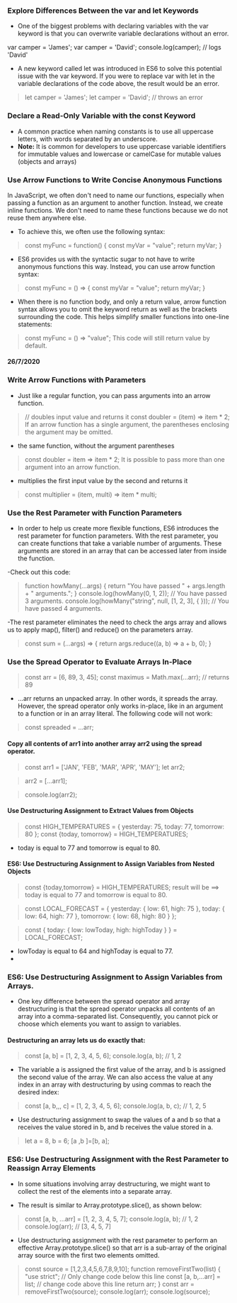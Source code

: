 ### Explore Differences Between the var and let Keywords
- One of the biggest problems with declaring variables with the var keyword is that you can overwrite variable declarations without an error.

>
var camper = 'James';
var camper = 'David';
console.log(camper);
// logs 'David'
>
- A new keyword called let was introduced in ES6 to solve this potential issue with the var keyword. If you were to replace var with let in the variable declarations of the code above, the result would be an error.

> let camper = 'James';
>let camper = 'David'; // throws an error

### Declare a Read-Only Variable with the const Keyword
- A common practice when naming constants is to use all uppercase letters, with words separated by an underscore.
- **Note:** It is common for developers to use uppercase variable identifiers for immutable values and lowercase or camelCase for mutable values (objects and arrays)

### Use Arrow Functions to Write Concise Anonymous Functions
In JavaScript, we often don't need to name our functions, especially when passing a function as an argument to another function. Instead, we create inline functions. We don't need to name these functions because we do not reuse them anywhere else.

- To achieve this, we often use the following syntax:

>const myFunc = function() {
  const myVar = "value";
  return myVar;
}
>
- ES6 provides us with the syntactic sugar to not have to write anonymous functions this way. Instead, you can use arrow function syntax:

> const myFunc = () => {
  const myVar = "value";
  return myVar;
}
>
- When there is no function body, and only a return value, arrow function syntax allows you to omit the keyword return as well as the brackets surrounding the code. This helps simplify smaller functions into one-line statements:

> const myFunc = () => "value";
This code will still return value by default.
#### 26/7/2020
### Write Arrow Functions with Parameters
- Just like a regular function, you can pass arguments into an arrow function.

>// doubles input value and returns it
>const doubler = (item) => item * 2;
>If an arrow function has a single argument, the parentheses enclosing the argument may be omitted.
>
- the same function, without the argument parentheses
> const doubler = item => item * 2;
It is possible to pass more than one argument into an arrow function.
>
- multiplies the first input value by the second and returns it
>const multiplier = (item, multi) => item * multi;
>
### Use the Rest Parameter with Function Parameters
- In order to help us create more flexible functions, ES6 introduces the rest parameter for function parameters. With the rest parameter, you can create functions that take a variable number of arguments. These arguments are stored in an array that can be accessed later from inside the function.

-Check out this code:

>function howMany(...args) {
>  return "You have passed " + args.length + " arguments.";
>}
>console.log(howMany(0, 1, 2)); // You have passed 3 arguments.
>console.log(howMany("string", null, [1, 2, 3], { })); // You have passed 4 arguments.
>

-The rest parameter eliminates the need to check the args array and allows us to apply map(), filter() and reduce() on the parameters array.

>const sum = (...args) => {
>return args.reduce((a, b) => a + b, 0);
>}
>
### Use the Spread Operator to Evaluate Arrays In-Place
>const arr = [6, 89, 3, 45];
>const maximus = Math.max(...arr); // returns 89

- ...arr returns an unpacked array. In other words, it spreads the array. However, the spread operator only works in-place, like in an argument to a function or in an array literal. The following code will not work:

>const spreaded = ...arr;

#### Copy all contents of arr1 into another array arr2 using the spread operator.
>const arr1 = ['JAN', 'FEB', 'MAR', 'APR', 'MAY'];
>let arr2;

>arr2 = [...arr1]; 

> console.log(arr2);

#### Use Destructuring Assignment to Extract Values from Objects
>const HIGH_TEMPERATURES = {
>  yesterday: 75,
>  today: 77,
>  tomorrow: 80
>};
>const {today, tomorrow} = HIGH_TEMPERATURES;
- today is equal to 77 and tomorrow is equal to 80.

#### ES6: Use Destructuring Assignment to Assign Variables from Nested Objects
>const {today,tomorrow} = HIGH_TEMPERATURES;
> result will be ==> today is equal to 77 and tomorrow is equal to 80.

> const LOCAL_FORECAST = {
>  yesterday: { low: 61, high: 75 },
>  today: { low: 64, high: 77 },
>  tomorrow: { low: 68, high: 80 }
>};

> const { today: { low: lowToday, high: highToday } } = LOCAL_FORECAST;
- lowToday is equal to 64 and highToday is equal to 77.
- 
### ES6: Use Destructuring Assignment to Assign Variables from Arrays.

- One key difference between the spread operator and array destructuring is that the spread operator unpacks all contents of an array into a comma-separated list. Consequently, you cannot pick or choose which elements you want to assign to variables.

#### Destructuring an array lets us do exactly that:

>const [a, b] = [1, 2, 3, 4, 5, 6];
> console.log(a, b); // 1, 2
- The variable a is assigned the first value of the array, and b is assigned the second value of the array. We can also access the value at any index in an array with destructuring by using commas to reach the desired index:

> const [a, b,,, c] = [1, 2, 3, 4, 5, 6];
> console.log(a, b, c); // 1, 2, 5
- Use destructuring assignment to swap the values of a and b so that a receives the value stored in b, and b receives the value stored in a.
> let a = 8, b = 6;
> [a ,b ]=[b, a];

### ES6: Use Destructuring Assignment with the Rest Parameter to Reassign Array Elements
- In some situations involving array destructuring, we might want to collect the rest of the elements into a separate array.

- The result is similar to Array.prototype.slice(), as shown below:

> const [a, b, ...arr] = [1, 2, 3, 4, 5, 7];
> console.log(a, b); // 1, 2
> console.log(arr); // [3, 4, 5, 7]
- Use destructuring assignment with the rest parameter to perform an effective Array.prototype.slice() so that arr is a sub-array of the original array source with the first two elements omitted.
>const source = [1,2,3,4,5,6,7,8,9,10];
function removeFirstTwo(list) {
  "use strict";
  // Only change code below this line
 const [a, b,...arr] = list;
  // change code above this line
  return arr;
}
const arr = removeFirstTwo(source);
console.log(arr); 
>console.log(source);

